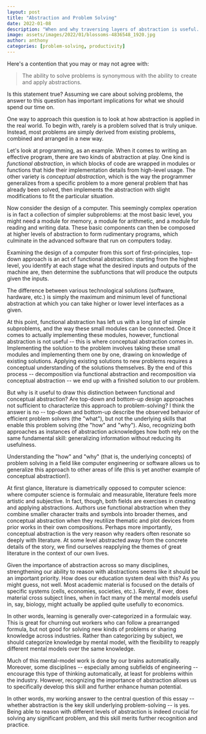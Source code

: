 ```yaml
---
layout: post
title: "Abstraction and Problem Solving"
date: 2022-01-08
description: "When and why traversing layers of abstraction is useful. "
image: assets/images/2022/01/blossoms-4836548_1920.jpg
author: anthony
categories: [problem-solving, productivity]
---
```


Here's a contention that you may or may not agree with:

> The ability to solve problems is synonymous with the ability to create and apply abstractions. 

Is this statement true? Assuming we care about solving problems, the answer to this question has important implications for what we should spend our time on. 

One way to approach this question is to look at how abstraction is applied in the real world. To begin with, rarely is a problem solved that is truly unique. Instead, most problems are simply derived from existing problems, combined and arranged in a new way.

Let's look at programming, as an example. When it comes to writing an effective program, there are two kinds of abstraction at play. One kind is *functional abstraction*, in which blocks of code are wrapped in modules or functions that hide their implementation details from high-level usage. The other variety is *conceptual abstraction*, which is the way the programmer generalizes from a specific problem to a more general problem that has already been solved, then implements the abstraction with slight modifications to fit the particular situation. 

Now consider the design of a computer. This seemingly complex operation is in fact a collection of simpler subproblems: at the most basic level, you might need a module for memory, a module for arithmetic, and a module for reading and writing data. These basic components can then be composed at higher levels of abstraction to form rudimentary programs, which culminate in the advanced software that run on computers today. 

Examining the design of a computer from this sort of first-principles, top-down approach is an act of functional abstraction: starting from the highest level, you identify at each stage what the desired inputs and outputs of the machine are, then determine the subfunctions that will produce the outputs given the inputs. 

The difference between various technological solutions (software, hardware, etc.) is simply the maximum and minimum level of functional abstraction at which you can take higher or lower level interfaces as a given. 

At this point, functional abstraction has left us with a long list of simple subproblems, and the way these small modules can be connected. Once it comes to actually implementing these modules, however, functional abstraction is not useful -- this is where conceptual abstraction comes in. Implementing the solution to the problem involves taking these small modules and implementing them one by one, drawing on knowledge of existing solutions. Applying existing solutions to new problems requires a conceptual understanding of the solutions themselves. By the end of this process -- decomposition via functional abstraction and recomposition via conceptual abstraction -- we end up with a finished solution to our problem. 

But why is it useful to draw this distinction between functional and conceptual abstraction? Are top-down and bottom-up design approaches not sufficient to characterize this approach to problem-solving? I think the answer is no -- top-down and bottom-up describe the observed behavior of efficient problem solvers (the "what"), but not the underlying skills that enable this problem solving (the "how" and "why"). Also, recognizing both approaches as instances of abstraction acknowledges how both rely on the same fundamental skill: generalizing information without reducing its usefulness. 

Understanding the "how" and "why" (that is, the underlying concepts) of problem solving in a field like computer engineering or software allows us to generalize this approach to other areas of life (this is yet another example of conceptual abstraction!).

At first glance, literature is diametrically opposed to computer science: where computer science is formulaic and measurable, literature feels more artistic and subjective. In fact, though, both fields are exercises in creating and applying abstractions. Authors use functional abstraction when they combine smaller character traits and symbols into broader themes, and conceptual abstraction when they reutilize thematic and plot devices from prior works in their own compositions. Perhaps more importantly, conceptual abstraction is the very reason why readers often resonate so deeply with literature. At some level abstracted away from the concrete details of the story, we find ourselves reapplying the themes of great literature in the context of our own lives. 

Given the importance of abstraction across so many disciplines, strengthening our ability to reason with abstractions seems like it should be an important priority. How does our education system deal with this? As you might guess, not well. Most academic material is focused on the details of specific systems (cells, economies, societies, etc.). Rarely, if ever, does material cross subject lines, when in fact many of the mental models useful in, say, biology, might actually be applied quite usefully to economics. 

In other words, learning is generally over-categorized in a formulaic way. This is great for churning out workers who can follow a prearranged formula, but not good for solving new kinds of problems or sharing knowledge across industries. Rather than categorizing by subject, we should categorize knowledge by mental model, with the flexibility to reapply different mental models over the same knowledge.

Much of this mental-model work is done by our brains automatically. Moreover, some disciplines -- especially among subfields of engineering -- encourage this type of thinking automatically, at least for problems within the industry. However, recognizing the importance of abstraction allows us to specifically develop this skill and further enhance human potential. 

In other words, my working answer to the central question of this essay -- whether abstraction is the key skill underlying problem-solving -- is yes. Being able to reason with different levels of abstraction is indeed crucial for solving any significant problem, and this skill merits further recognition and practice. 
